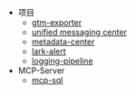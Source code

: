 - 项目
  - [gtm-exporter](/projects/gtm-exporter.md)
  - [unified messaging center](/projects/unified-messaging-center.md)
  - [metadata-center](/projects/metadata-center.md)
  - [lark-alert](/projects/lark-alert.md)
  - [logging-pipeline](/projects/logging-pipeline.md)
- MCP-Server
  - [mcp-sql](/MCP-Server/mcp-sql.md)